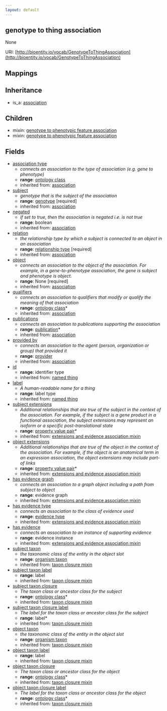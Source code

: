 ```yaml
---
layout: default
---
```


## genotype to thing association


None

URI: [http://bioentity.io/vocab/GenotypeToThingAssociation](http://bioentity.io/vocab/GenotypeToThingAssociation)
## Mappings


## Inheritance

 *  is_a: [association](Association.html)

## Children

 *  mixin: [genotype to phenotypic feature association](GenotypeToPhenotypicFeatureAssociation.html)
 *  mixin: [genotype to phenotypic feature association](GenotypeToPhenotypicFeatureAssociation.html)


## Fields

 * [association type](association_type.html)
    * _connects an association to the type of association (e.g. gene to phenotype)_
    * __range__: [ontology class](OntologyClass.html)
    * inherited from: [association](Association.html)
 * [subject](subject.html)
    * _genotype that is the subject of the association_
    * __range__: [genotype](Genotype.html) [required]
    * inherited from: [association](Association.html)
 * [negated](negated.html)
    * _if set to true, then the association is negated i.e. is not true_
    * __range__: boolean
    * inherited from: [association](Association.html)
 * [relation](relation.html)
    * _the relationship type by which a subject is connected to an object in an association_
    * __range__: [relationship type](RelationshipType.html) [required]
    * inherited from: [association](Association.html)
 * [object](object.html)
    * _connects an association to the object of the association. For example, in a gene-to-phenotype association, the gene is subject and phenotype is object._
    * __range__: None [required]
    * inherited from: [association](Association.html)
 * [qualifiers](qualifiers.html)
    * _connects an association to qualifiers that modify or qualify the meaning of that association_
    * __range__: [ontology class](OntologyClass.html)*
    * inherited from: [association](Association.html)
 * [publications](publications.html)
    * _connects an association to publications supporting the association_
    * __range__: [publication](Publication.html)*
    * inherited from: [association](Association.html)
 * [provided by](provided_by.html)
    * _connects an association to the agent (person, organization or group) that provided it_
    * __range__: [provider](Provider.html)
    * inherited from: [association](Association.html)
 * [id](id.html)
    * __range__: identifier type
    * inherited from: [named thing](NamedThing.html)
 * [label](label.html)
    * _A human-readable name for a thing_
    * __range__: label type
    * inherited from: [named thing](NamedThing.html)
 * [subject extensions](subject_extensions.html)
    * _Additional relationships that are true of the subject in the context of the association. For example, if the subject is a gene product in a functional association, the subject extensions may represent  an isoform or a specific post-translational state_
    * __range__: [property value pair](PropertyValuePair.html)*
    * inherited from: [extensions and evidence association mixin](ExtensionsAndEvidenceAssociationMixin.html)
 * [object extensions](object_extensions.html)
    * _Additional relationships that are true of the object in the context of the association. For example, if the object is an anatomical term in an expression association, the object extensions may include part-of links_
    * __range__: [property value pair](PropertyValuePair.html)*
    * inherited from: [extensions and evidence association mixin](ExtensionsAndEvidenceAssociationMixin.html)
 * [has evidence graph](has_evidence_graph.html)
    * _connects an association to a graph object including a path from subject to object_
    * __range__: evidence graph
    * inherited from: [extensions and evidence association mixin](ExtensionsAndEvidenceAssociationMixin.html)
 * [has evidence type](has_evidence_type.html)
    * _connects an association to the class of evidence used_
    * __range__: [evidence type](EvidenceType.html)
    * inherited from: [extensions and evidence association mixin](ExtensionsAndEvidenceAssociationMixin.html)
 * [has evidence](has_evidence.html)
    * _connects an association to an instance of supporting evidence_
    * __range__: evidence instance
    * inherited from: [extensions and evidence association mixin](ExtensionsAndEvidenceAssociationMixin.html)
 * [subject taxon](subject_taxon.html)
    * _the taxonomic class of the entity in the object slot_
    * __range__: [organism taxon](OrganismTaxon.html)
    * inherited from: [taxon closure mixin](TaxonClosureMixin.html)
 * [subject taxon label](subject_taxon_label.html)
    * __range__: label
    * inherited from: [taxon closure mixin](TaxonClosureMixin.html)
 * [subject taxon closure](subject_taxon_closure.html)
    * _The taxon class or ancestor class for the subject_
    * __range__: [ontology class](OntologyClass.html)*
    * inherited from: [taxon closure mixin](TaxonClosureMixin.html)
 * [subject taxon closure label](subject_taxon_closure_label.html)
    * _The label for the taxon class or ancestor class for the subject_
    * __range__: label*
    * inherited from: [taxon closure mixin](TaxonClosureMixin.html)
 * [object taxon](object_taxon.html)
    * _the taxonomic class of the entity in the object slot_
    * __range__: [organism taxon](OrganismTaxon.html)
    * inherited from: [taxon closure mixin](TaxonClosureMixin.html)
 * [object taxon label](object_taxon_label.html)
    * __range__: label
    * inherited from: [taxon closure mixin](TaxonClosureMixin.html)
 * [object taxon closure](object_taxon_closure.html)
    * _The taxon class or ancestor class for the object_
    * __range__: [ontology class](OntologyClass.html)*
    * inherited from: [taxon closure mixin](TaxonClosureMixin.html)
 * [object taxon closure label](object_taxon_closure_label.html)
    * _The label for the taxon class or ancestor class for the object_
    * __range__: [ontology class](OntologyClass.html)*
    * inherited from: [taxon closure mixin](TaxonClosureMixin.html)
